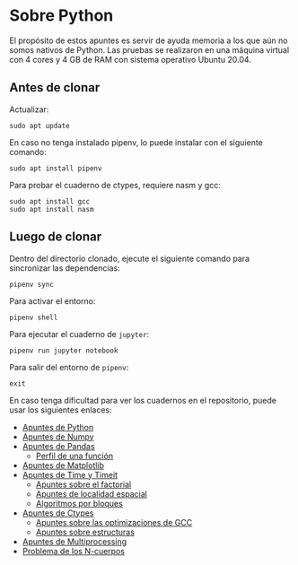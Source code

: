 # Sobre Python
El propósito de estos apuntes es servir de ayuda memoria a los que aún no somos nativos de Python. Las pruebas se realizaron en una máquina virtual con 4 cores y 4 GB de RAM con sistema operativo Ubuntu 20.04.

## Antes de clonar

Actualizar:

```
sudo apt update
```

En caso no tenga instalado pipenv, lo puede instalar con el siguiente comando:

```
sudo apt install pipenv
```

Para probar el cuaderno de ctypes, requiere nasm y gcc:

```
sudo apt install gcc
sudo apt install nasm
```

## Luego de clonar

Dentro del directorio clonado, ejecute el siguiente comando para sincronizar las dependencias:

```
pipenv sync
```

Para activar el entorno:

```
pipenv shell
```

Para ejecutar el cuaderno de `jupyter`:

```
pipenv run jupyter notebook
```

Para salir del entorno de `pipenv`:

```
exit
```

En caso tenga dificultad para ver los cuadernos en el repositorio, puede usar los siguientes enlaces:
  * [Apuntes de Python](https://nbviewer.jupyter.org/github/stefano-andre/sobre-python/blob/main/python-general.ipynb)
  * [Apuntes de Numpy](https://nbviewer.jupyter.org/github/stefano-andre/sobre-python/blob/main/numpy-general.ipynb)
  * [Apuntes de Pandas](https://nbviewer.jupyter.org/github/stefano-andre/sobre-python/blob/main/pandas-general.ipynb)
      * [Perfil de una función](https://nbviewer.jupyter.org/github/stefano-andre/sobre-python/blob/main/perfil-pthreads.ipynb)
  * [Apuntes de Matplotlib](https://nbviewer.jupyter.org/github/stefano-andre/sobre-python/blob/main/matplotlib-general.ipynb)
  * [Apuntes de Time y Timeit](https://nbviewer.jupyter.org/github/stefano-andre/sobre-python/blob/main/python-timing.ipynb)
      * [Apuntes sobre el factorial](https://nbviewer.jupyter.org/github/stefano-andre/sobre-python/blob/main/factorial.ipynb)
      * [Apuntes de localidad espacial](https://nbviewer.jupyter.org/github/stefano-andre/sobre-python/blob/main/efectos-localidad.ipynb)
      * [Algoritmos por bloques](https://nbviewer.org/github/stefano-andre/sobre-python/blob/main/algoritmos-por-bloques.ipynb)
  * [Apuntes de Ctypes](https://nbviewer.jupyter.org/github/stefano-andre/sobre-python/blob/main/python-ctypes.ipynb)
      * [Apuntes sobre las optimizaciones de GCC](https://nbviewer.jupyter.org/github/stefano-andre/sobre-python/blob/main/gcc-optis.ipynb)
      * [Apuntes sobre estructuras](https://nbviewer.org/github/stefano-andre/sobre-python/blob/main/ctypes-structure.ipynb)
  * [Apuntes de Multiprocessing](https://nbviewer.org/github/stefano-andre/sobre-python/blob/main/python-multiprocessing.ipynb)
  * [Problema de los N-cuerpos](https://nbviewer.jupyter.org/github/stefano-andre/sobre-python/blob/main/euler-nbprob.ipynb)
